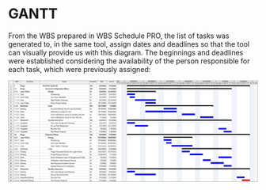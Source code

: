 # GANTT

From the WBS prepared in WBS Schedule PRO, the list of tasks was generated to, in the same tool, assign dates and deadlines so that the tool can visually provide us with this diagram. The beginnings and deadlines were established considering the availability of the person responsible for each task, which were previously assigned: 

![Gantt_Diagram](https://github.com/hjanssena/FIS-Proyecto/blob/PD-3/Assets/GANTT.png)